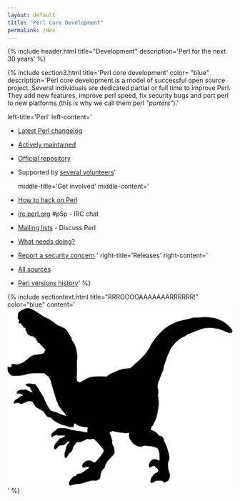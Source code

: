 ```yaml
---
layout: default
title: "Perl Core Development"
permalink: /dev
---
```


{% include header.html 
   title="Development" 
   description='Perl for the next 30 years'
%}


{% include section3.html
   title='Perl core development'
   color= "blue"
   description='Perl core development is a model of successful open source project. Several individuals are dedicated partial or full time to improve Perl.
They add new features, improve perl speed, fix security bugs and port perl to new platforms (this is why we call them perl *"porters"*).'

   left-title='Perl'
   left-content='
* [Latest Perl changelog](https://metacpan.org/pod/perldelta) 
* [Actively maintained](https://github.com/Perl/perl5/commits/blead) 
* [Official repository](https://github.com/Perl/perl5)
* Supported by [several volunteers](https://github.com/Perl/perl5/blob/blead/AUTHORS)'


   middle-title='Get involved'
   middle-content='
* [How to hack on Perl](http://perldoc.pl/perlhack.html)
* [irc.perl.org](http://irc.perl.org/) #p5p - IRC chat
* [Mailing lists](/dev/lists) - Discuss Perl
* [What needs doing?](http://perldoc.pl/perltodo.html)
* [Report a security concern](http://perldoc.pl/perlsec.html#SECURITY-VULNERABILITY-CONTACT-INFORMATION)
'
  right-title='Releases'
  right-content='
* [All sources](https://www.cpan.org/src/README.html)
* [Perl versions history](https://perldoc.pl/perlhist.html#THE-RECORDS)'
%}

{% include sectiontext.html
   title="RRROOOOAAAAAAARRRRRR!"
   color="blue"
   content='![](/perldot/assets/img/raptor2.svg)'
%}
